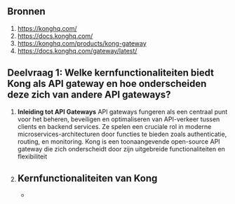 ## Bronnen

1. https://konghq.com/
2. https://docs.konghq.com/
3. https://konghq.com/products/kong-gateway
4. https://docs.konghq.com/gateway/latest/



## Deelvraag 1: Welke kernfunctionaliteiten biedt Kong als API gateway en hoe onderscheiden deze zich van andere API gateways?

1. **Inleiding tot API Gateways**
API gateways fungeren als een centraal punt voor het beheren, beveiligen en optimaliseren van API-verkeer tussen clients en backend services. Ze spelen een cruciale rol in moderne microservices-architecturen door functies te bieden zoals authenticatie, routing, en monitoring. Kong is een toonaangevende open-source API gateway die zich onderscheidt door zijn uitgebreide functionaliteiten en flexibiliteit

2. **Kernfunctionaliteiten van Kong**
   -  
   -
